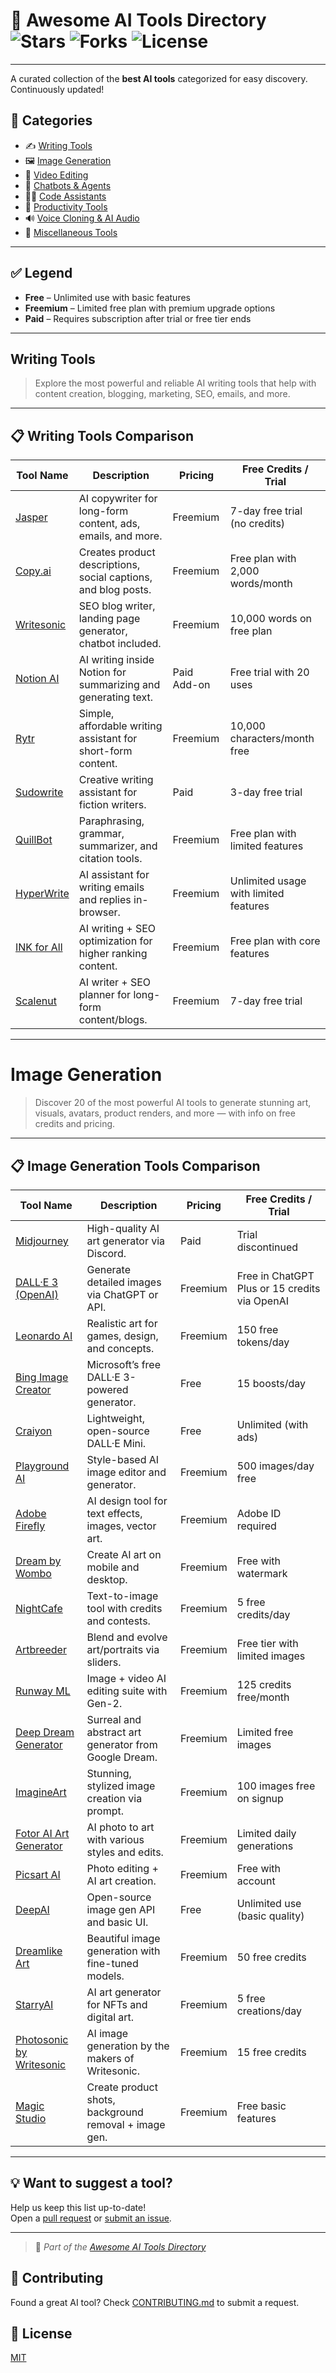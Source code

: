# 🧠 Awesome AI Tools Directory ![Stars](https://img.shields.io/github/stars/kahkashanshaik/Awesome-AI-Tools?style=social) ![Forks](https://img.shields.io/github/forks/kahkashanshaik/Awesome-AI-Tools?style=social) ![License](https://img.shields.io/github/license/kahkashanshaik/Awesome-AI-Tools)

---

A curated collection of the **best AI tools** categorized for easy discovery. Continuously updated!

## 📂 Categories

- ✍️ [Writing Tools](#writing-tools)
- 🖼️ [Image Generation](#image-generation)
- 🎥 [Video Editing](#)
- 💬 [Chatbots & Agents](#)
- 🧑‍💻 [Code Assistants](#)
- 🧩 [Productivity Tools](#)
- 🔊 [Voice Cloning & AI Audio](#)
- 🧰 [Miscellaneous Tools](#)

---

## ✅ Legend

- **Free** – Unlimited use with basic features
- **Freemium** – Limited free plan with premium upgrade options
- **Paid** – Requires subscription after trial or free tier ends

---

## Writing Tools

> Explore the most powerful and reliable AI writing tools that help with content creation, blogging, marketing, SEO, emails, and more.

---

## 📋 Writing Tools Comparison

| Tool Name                                     | Description                                                    | Pricing     | Free Credits / Trial                  |
| --------------------------------------------- | -------------------------------------------------------------- | ----------- | ------------------------------------- |
| [Jasper](https://www.jasper.ai)               | AI copywriter for long-form content, ads, emails, and more.    | Freemium    | 7-day free trial (no credits)         |
| [Copy.ai](https://www.copy.ai)                | Creates product descriptions, social captions, and blog posts. | Freemium    | Free plan with 2,000 words/month      |
| [Writesonic](https://www.writesonic.com)      | SEO blog writer, landing page generator, chatbot included.     | Freemium    | 10,000 words on free plan             |
| [Notion AI](https://www.notion.so/product/ai) | AI writing inside Notion for summarizing and generating text.  | Paid Add-on | Free trial with 20 uses               |
| [Rytr](https://rytr.me)                       | Simple, affordable writing assistant for short-form content.   | Freemium    | 10,000 characters/month free          |
| [Sudowrite](https://www.sudowrite.com)        | Creative writing assistant for fiction writers.                | Paid        | 3-day free trial                      |
| [QuillBot](https://www.quillbot.com)          | Paraphrasing, grammar, summarizer, and citation tools.         | Freemium    | Free plan with limited features       |
| [HyperWrite](https://www.hyperwriteai.com)    | AI assistant for writing emails and replies in-browser.        | Freemium    | Unlimited usage with limited features |
| [INK for All](https://inkforall.com)          | AI writing + SEO optimization for higher ranking content.      | Freemium    | Free plan with core features          |
| [Scalenut](https://www.scalenut.com)          | AI writer + SEO planner for long-form content/blogs.           | Freemium    | 7-day free trial                      |

---

# Image Generation

> Discover 20 of the most powerful AI tools to generate stunning art, visuals, avatars, product renders, and more — with info on free credits and pricing.

---

## 📋 Image Generation Tools Comparison

| Tool Name                                                                    | Description                                           | Pricing  | Free Credits / Trial                          |
| ---------------------------------------------------------------------------- | ----------------------------------------------------- | -------- | --------------------------------------------- |
| [Midjourney](https://www.midjourney.com)                                     | High-quality AI art generator via Discord.            | Paid     | Trial discontinued                            |
| [DALL·E 3 (OpenAI)](https://openai.com/dall-e)                               | Generate detailed images via ChatGPT or API.          | Freemium | Free in ChatGPT Plus or 15 credits via OpenAI |
| [Leonardo AI](https://leonardo.ai)                                           | Realistic art for games, design, and concepts.        | Freemium | 150 free tokens/day                           |
| [Bing Image Creator](https://www.bing.com/images/create)                     | Microsoft’s free DALL·E 3-powered generator.          | Free     | 15 boosts/day                                 |
| [Craiyon](https://www.craiyon.com)                                           | Lightweight, open-source DALL·E Mini.                 | Free     | Unlimited (with ads)                          |
| [Playground AI](https://playgroundai.com)                                    | Style-based AI image editor and generator.            | Freemium | 500 images/day free                           |
| [Adobe Firefly](https://firefly.adobe.com)                                   | AI design tool for text effects, images, vector art.  | Freemium | Adobe ID required                             |
| [Dream by Wombo](https://dream.ai)                                           | Create AI art on mobile and desktop.                  | Freemium | Free with watermark                           |
| [NightCafe](https://creator.nightcafe.studio)                                | Text-to-image tool with credits and contests.         | Freemium | 5 free credits/day                            |
| [Artbreeder](https://www.artbreeder.com)                                     | Blend and evolve art/portraits via sliders.           | Freemium | Free tier with limited images                 |
| [Runway ML](https://runwayml.com)                                            | Image + video AI editing suite with Gen-2.            | Freemium | 125 credits free/month                        |
| [Deep Dream Generator](https://deepdreamgenerator.com)                       | Surreal and abstract art generator from Google Dream. | Freemium | Limited free images                           |
| [ImagineArt](https://imagine.art)                                            | Stunning, stylized image creation via prompt.         | Freemium | 100 images free on signup                     |
| [Fotor AI Art Generator](https://www.fotor.com/features/ai-image-generator/) | AI photo to art with various styles and edits.        | Freemium | Limited daily generations                     |
| [Picsart AI](https://picsart.com/tools/ai-image-generator)                   | Photo editing + AI art creation.                      | Freemium | Free with account                             |
| [DeepAI](https://deepai.org/machine-learning-model/text2img)                 | Open-source image gen API and basic UI.               | Free     | Unlimited use (basic quality)                 |
| [Dreamlike Art](https://dreamlike.art)                                       | Beautiful image generation with fine-tuned models.    | Freemium | 50 free credits                               |
| [StarryAI](https://www.starryai.com)                                         | AI art generator for NFTs and digital art.            | Freemium | 5 free creations/day                          |
| [Photosonic by Writesonic](https://photosonic.writesonic.com)                | AI image generation by the makers of Writesonic.      | Freemium | 15 free credits                               |
| [Magic Studio](https://magicstudio.com/tools/ai-image-generator)             | Create product shots, background removal + image gen. | Freemium | Free basic features                           |

---

## 💡 Want to suggest a tool?

Help us keep this list up-to-date!  
Open a [pull request](https://github.com/kahkashanshaik/Awesome-AI-Tools/pulls) or [submit an issue](https://github.com/kahkashanshaik/Awesome-AI-Tools/issues).

---

> 📌 _Part of the [Awesome AI Tools Directory](../README.md)_

## 🤝 Contributing

Found a great AI tool? Check [CONTRIBUTING.md](CONTRIBUTING.md) to submit a request.

## 📄 License

[MIT](LICENSE)
